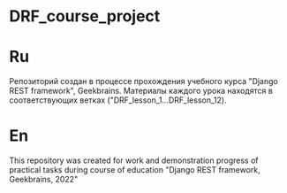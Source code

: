 # DRF_course_project

# Ru
Репозиторий создан в процессе прохождения учебного курса "Django REST framework", Geekbrains. Материалы каждого урока находятся в соответствующих ветках ("DRF_lesson_1...DRF_lesson_12).

# En
This repository was created for work and demonstration progress of practical tasks during course of education "Django REST framework, Geekbrains, 2022"
